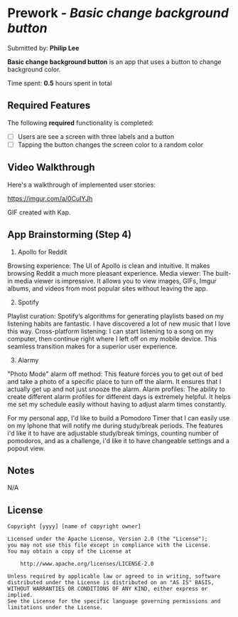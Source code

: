 # Prework - *Basic change background button*

Submitted by: **Philip Lee**

**Basic change background button** is an app that uses a button to change background color.

Time spent: **0.5** hours spent in total

## Required Features

The following **required** functionality is completed:

- [ ] Users are see a screen with three labels and a button
- [ ] Tapping the button changes the screen color to a random color
 
## Video Walkthrough

Here's a walkthrough of implemented user stories:

https://imgur.com/a/0CuIYJh

<!-- Replace this with whatever GIF tool you used! -->
GIF created with Kap.
<!-- Recommended tools:
[Kap](https://getkap.co/) for macOS
[ScreenToGif](https://www.screentogif.com/) for Windows
[peek](https://github.com/phw/peek) for Linux. -->

## App Brainstorming (Step 4)

1. Apollo for Reddit

Browsing experience: The UI of Apollo is clean and intuitive. It makes browsing Reddit a much more pleasant experience.
Media viewer: The built-in media viewer is impressive. It allows you to view images, GIFs, Imgur albums, and videos from most popular sites without leaving the app.

2. Spotify

Playlist curation: Spotify’s algorithms for generating playlists based on my listening habits are fantastic. I have discovered a lot of new music that I love this way.
Cross-platform listening: I can start listening to a song on my computer, then continue right where I left off on my mobile device. This seamless transition makes for a superior user experience.

3. Alarmy

"Photo Mode" alarm off method: This feature forces you to get out of bed and take a photo of a specific place to turn off the alarm. It ensures that I actually get up and not just snooze the alarm.
Alarm profiles: The ability to create different alarm profiles for different days is extremely helpful. It helps me set my schedule easily without having to adjust alarm times constantly.

For my personal app, I'd like to build a Pomodoro Timer that I can easily use on my Iphone that will notify me during study/break periods. The features i'd like it to have are adjustable study/break timings, counting number of pomodoros, and as a challenge, i'd like it to have changeable settings and a popout view. 

## Notes

N/A

## License

    Copyright [yyyy] [name of copyright owner]

    Licensed under the Apache License, Version 2.0 (the "License");
    you may not use this file except in compliance with the License.
    You may obtain a copy of the License at

        http://www.apache.org/licenses/LICENSE-2.0

    Unless required by applicable law or agreed to in writing, software
    distributed under the License is distributed on an "AS IS" BASIS,
    WITHOUT WARRANTIES OR CONDITIONS OF ANY KIND, either express or implied.
    See the License for the specific language governing permissions and
    limitations under the License.
